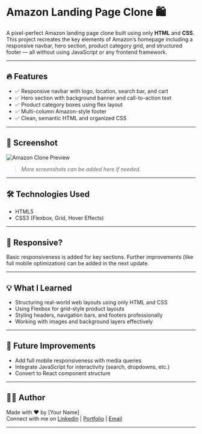 # Amazon Landing Page Clone 🛍️

A pixel-perfect Amazon landing page clone built using only **HTML** and **CSS**. This project recreates the key elements of Amazon’s homepage including a responsive navbar, hero section, product category grid, and structured footer — all without using JavaScript or any frontend framework.

---

## 🔥 Features

- ✅ Responsive navbar with logo, location, search bar, and cart
- ✅ Hero section with background banner and call-to-action text
- ✅ Product category boxes using flex layout
- ✅ Multi-column Amazon-style footer
- ✅ Clean, semantic HTML and organized CSS

---

## 📸 Screenshot

![Amazon Clone Preview](assests/images/hero_image.jpg)

> *More screenshots can be added here if needed.*

---

## 🛠️ Technologies Used

- HTML5
- CSS3 (Flexbox, Grid, Hover Effects)

---

## 📱 Responsive?

Basic responsiveness is added for key sections. Further improvements (like full mobile optimization) can be added in the next update.

---

## 💡 What I Learned

- Structuring real-world web layouts using only HTML and CSS
- Using Flexbox for grid-style product layouts
- Styling headers, navigation bars, and footers professionally
- Working with images and background layers effectively

---

## 🚀 Future Improvements

- Add full mobile responsiveness with media queries
- Integrate JavaScript for interactivity (search, dropdowns, etc.)
- Convert to React component structure

---

## 👨‍💻 Author

Made with ❤️ by [Your Name]  
Connect with me on [LinkedIn]([https://www.linkedin.com/](https://www.linkedin.com/in/muhammad-amir-1569b631a/)) | [Portfolio](https://developeramir.netlify.app/) | [Email](amirirfan4599@gmail.com)

---

